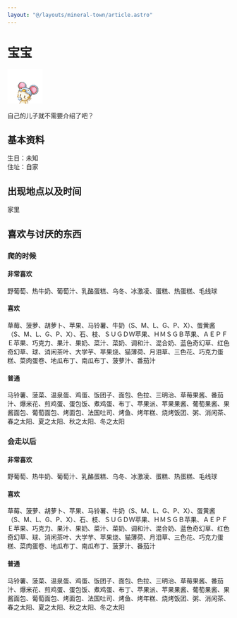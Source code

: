```yaml
---
layout: "@/layouts/mineral-town/article.astro"
---
```


# 宝宝

![BB](_BB.png)

自己的儿子就不需要介绍了吧？

## 基本资料

生日：未知  
住址：自家

## 出现地点以及时间

家里

## 喜欢与讨厌的东西

### 爬的时候

#### 非常喜欢

野葡萄、热牛奶、葡萄汁、乳酪蛋糕、乌冬、冰激凌、蛋糕、热蛋糕、毛线球

#### 喜欢

草莓、菠萝、胡萝卜、苹果、马铃薯、牛奶（S、M、L、G、P、X）、蛋黄酱（S、M、L、G、P、X）、石、枝、ＳＵＧＤＷ苹果、ＨＭＳＧＢ苹果、ＡＥＰＦＥ苹果、巧克力、果汁、果奶、菜汁、菜奶、调和汁、混合奶、蓝色奇幻草、红色奇幻草、球、消闲茶叶、大学芋、苹果烧、猫薄荷、月泪草、三色花、巧克力蛋糕、菜肉蛋卷、地瓜布丁、南瓜布丁、菠萝汁、番茄汁

#### 普通

马铃薯、菠菜、温泉蛋、鸡蛋、饭团子、面包、色拉、三明治、草莓果酱、番茄汁、爆米花、煎鸡蛋、蛋包饭、煮鸡蛋、布丁、苹果派、苹果果酱、葡萄果酱、果酱面包、葡萄面包、烤面包、法国吐司、烤鱼、烤年糕、烧烤饭团、粥、消闲茶、春之太阳、夏之太阳、秋之太阳、冬之太阳

### 会走以后

#### 非常喜欢

野葡萄、热牛奶、葡萄汁、乳酪蛋糕、乌冬、冰激凌、蛋糕、热蛋糕、毛线球

#### 喜欢

草莓、菠萝、胡萝卜、苹果、马铃薯、牛奶（S、M、L、G、P、X）、蛋黄酱（S、M、L、G、P、X）、石、枝、ＳＵＧＤＷ苹果、ＨＭＳＧＢ苹果、ＡＥＰＦＥ苹果、巧克力、果汁、果奶、菜汁、菜奶、调和汁、混合奶、蓝色奇幻草、红色奇幻草、球、消闲茶叶、大学芋、苹果烧、猫薄荷、月泪草、三色花、巧克力蛋糕、菜肉蛋卷、地瓜布丁、南瓜布丁、菠萝汁、番茄汁

#### 普通

马铃薯、菠菜、温泉蛋、鸡蛋、饭团子、面包、色拉、三明治、草莓果酱、番茄汁、爆米花、煎鸡蛋、蛋包饭、煮鸡蛋、布丁、苹果派、苹果果酱、葡萄果酱、果酱面包、葡萄面包、烤面包、法国吐司、烤鱼、烤年糕、烧烤饭团、粥、消闲茶、春之太阳、夏之太阳、秋之太阳、冬之太阳

